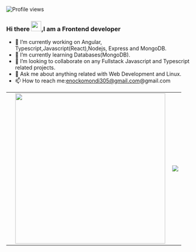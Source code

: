 ![Profile views](https://gpvc.arturio.dev/Trend20)

### Hi there <img src="https://user-images.githubusercontent.com/5679180/79618120-0daffb80-80be-11ea-819e-d2b0fa904d07.gif" width="27px">,I am a <b>Frontend</b> developer

- 🔭 I’m currently working on Angular, Typescript,Javascript(React),Nodejs, Express and MongoDB.
- 🌱 I’m currently learning Databases(MongoDB).
- 👯 I’m looking to collaborate on any Fullstack Javascript and Typescript related projects.
- 💬 Ask me about anything related with Web Development and Linux.
- 📫 How to reach me:enockomondi305@gmail.com@gmail.com

<center>
  <table>
  <tr>
      <td>
        <td>
          <img width="400px" align="left" src="https://github-readme-stats.vercel.app/api?username=Trend20&count_private=true&show_icons=true&theme=dark&layout=compact"/>
       </td>
    <td>
      <a href="https://wakatime.com"><img src="https://wakatime.com/share/@Trend20/41a1284a-f5e5-4fa5-b062-5315b6be5d28.png" /></a>
    </td>
  </tr>   
</table>
</center>
